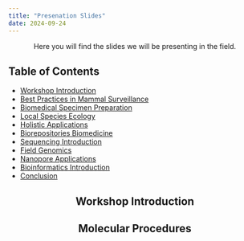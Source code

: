 ```yaml
---
title: "Presenation Slides"
date: 2024-09-24
---
```

<div style="text-align: center;">

Here you will find the slides we will be presenting in the field. 

</div>

<div class="sidebar">
    <h2>Table of Contents</h2>
    <ul>
        <li><a href="#workshop-introduction">Workshop Introduction</a></li>
        <li><a href="#best-practices">Best Practices in Mammal Surveillance</a></li>
        <li><a href="#biomed-specimen-prep">Biomedical Specimen Preparation</a></li>
        <li><a href="#local-species-ecology">Local Species Ecology</a></li>
        <li><a href="#holistic-specimen-applications">Holistic Applications</a></li>
        <li><a href="#biorepositories-biomedicine">Biorepositories Biomedicine</a></li>
        <li><a href="#sequencing-introduction">Sequencing Introduction</a></li>
        <li><a href="#field-genomics">Field Genomics</a></li>
        <li><a href="#nanopore-applications">Nanopore Applications</a></li>
        <li><a href="#bioinformatics-introduction">Bioinformatics Introduction</a></li>
        <li><a href="#conclusion">Conclusion</a></li>
    </ul>
</div>

<div style="text-align: center;">

## Workshop Introduction
</div>


<div style="text-align: center;">

## Molecular Procedures
